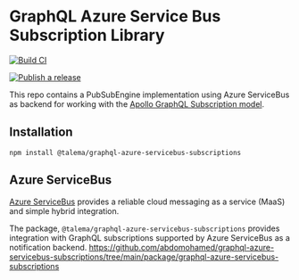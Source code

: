 # GraphQL Azure Service Bus Subscription Library
[![Build CI](https://github.com/abdomohamed/graphql-azure-servicebus-subscriptions/actions/workflows/build.yml/badge.svg)](https://github.com/abdomohamed/graphql-azure-servicebus-subscriptions/actions/workflows/build.yml)

[![Publish a release](https://github.com/abdomohamed/graphql-azure-servicebus-subscriptions/actions/workflows/npm-publish.yml/badge.svg)](https://github.com/abdomohamed/graphql-azure-servicebus-subscriptions/actions/workflows/npm-publish.yml)

This repo contains a PubSubEngine implementation using Azure ServiceBus as backend for working with the [Apollo GraphQL Subscription model](https://www.apollographql.com/docs/apollo-server/data/subscriptions).

## Installation

`npm install @talema/graphql-azure-servicebus-subscriptions`



## Azure ServiceBus
[Azure ServiceBus](https://azure.microsoft.com/en-us/services/service-bus/#overview) provides a reliable cloud messaging as a service (MaaS) and simple hybrid integration.

The package, `@talema/graphql-azure-servicebus-subscriptions` provides integration with GraphQL subscriptions supported by Azure ServiceBus as a notification backend.
 https://github.com/abdomohamed/graphql-azure-servicebus-subscriptions/tree/main/package/graphql-azure-servicebus-subscriptions
 
